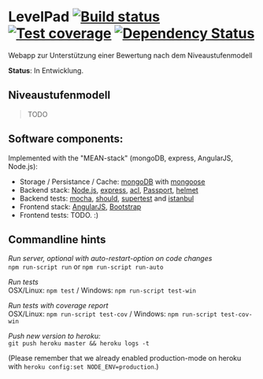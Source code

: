 # LevelPad [![Build status][travis-image]][travis-url] [![Test coverage][coveralls-image]][coveralls-url] [![Dependency Status][dependency-image]][dependency-url]

Webapp zur Unterstützung einer Bewertung nach dem Niveaustufenmodell

**Status**: In Entwicklung.

## Niveaustufenmodell

> TODO

## Software components:

Implemented with the "MEAN-stack" (mongoDB, express, AngularJS, Node.js):

* Storage / Persistance / Cache:
  [mongoDB](http://www.mongodb.org/) with
  [mongoose](http://mongoosejs.com/)
* Backend stack:
  [Node.js](http://nodejs.org/),
  [express](http://expressjs.com/),
  [acl](https://github.com/optimalbits/node_acl),
  [Passport](http://passportjs.org/),
  [helmet](https://github.com/evilpacket/helmet)
* Backend tests:
  [mocha](https://github.com/visionmedia/mocha),
  [should](https://github.com/shouldjs/should.js),
  [supertest](https://github.com/visionmedia/supertest) and
  [istanbul](https://github.com/gotwarlost/istanbul)
* Frontend stack:
  [AngularJS](http://www.angularjs.org/),
  [Bootstrap](http://getbootstrap.com/)
* Frontend tests:
  TODO. :)

## Commandline hints

*Run server, optional with auto-restart-option on code changes*  
`npm run-script run` or `npm run-script run-auto`

*Run tests*  
OSX/Linux: `npm test` / Windows: `npm run-script test-win`

*Run tests with coverage report*  
OSX/Linux: `npm run-script test-cov` / Windows: `npm run-script test-cov-win`

*Push new version to heroku:*  
`git push heroku master && heroku logs -t`

(Please remember that we already enabled production-mode on heroku with `heroku config:set NODE_ENV=production`.)


[travis-image]: https://img.shields.io/travis/fh-koeln/LevelPad.svg?style=flat-square
[travis-url]: https://travis-ci.org/fh-koeln/LevelPad
[coveralls-image]: https://img.shields.io/coveralls/fh-koeln/LevelPad.svg?style=flat-square
[coveralls-url]: https://coveralls.io/r/fh-koeln/LevelPad
[dependency-image]: http://img.shields.io/david/fh-koeln/LevelPad.svg?style=flat-square
[dependency-url]: https://david-dm.org/fh-koeln/LevelPad
